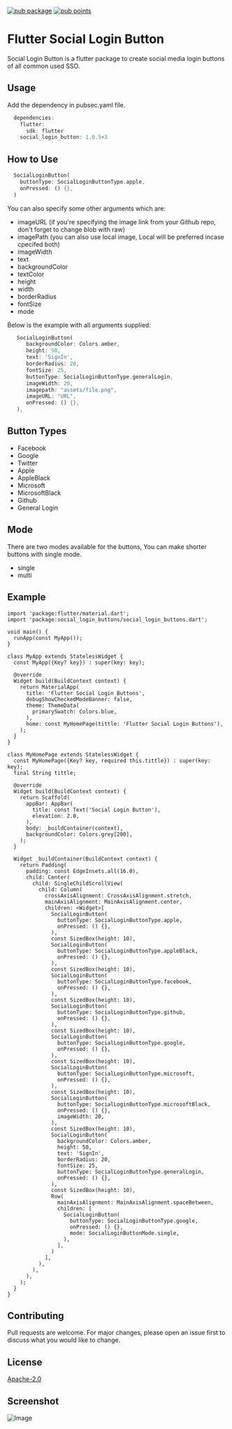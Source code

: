 [![pub package](https://img.shields.io/pub/v/social_login_buttons.svg)](https://pub.dev/packages/social_login_buttons)
[![pub points](https://badges.bar/social_login_buttons/pub%20points)](https://pub.dev/packages/social_login_buttons)
# Flutter Social Login Button

Social Login Button is a flutter package to create social media login buttons of all common used SSO.

## Usage

Add the dependency in pubsec.yaml file.

```dart
  dependencies:
    flutter:
      sdk: flutter
    social_login_button: 1.0.5+3
```

## How to Use

```dart
  SocialLoginButton(
    buttonType: SocialLoginButtonType.apple,
    onPressed: () {},
  )          
```
You can also specify some other arguments which are:

- imageURL (if you're specifying the image link from your Github repo, don't forget to change blob with raw)
- imagePath (you can also use local image, Local will be preferred incase cpecifed both)
- imageWidth
- text
- backgroundColor
- textColor
- height
- width
- borderRadius
- fontSize
- mode

Below is the example with all arguments supplied:

```dart
   SocialLoginButton(
      backgroundColor: Colors.amber,
      height: 50,
      text: 'SignIn',
      borderRadius: 20,
      fontSize: 25,
      buttonType: SocialLoginButtonType.generalLogin,
      imageWidth: 20,
      imagepath: "assets/file.png",
      imageURL: "URL",
      onPressed: () {},
   ),
```

## Button Types

- Facebook
- Google
- Twitter
- Apple
- AppleBlack
- Microsoft
- MicrosoftBlack
- Github
- General Login

## Mode

There are two modes available for the buttons, You can make shorter buttons with single mode.

- single
- multi

## Example

```
import 'package:flutter/material.dart';
import 'package:social_login_buttons/social_login_buttons.dart';

void main() {
  runApp(const MyApp());
}

class MyApp extends StatelessWidget {
  const MyApp({Key? key}) : super(key: key);

  @override
  Widget build(BuildContext context) {
    return MaterialApp(
      title: 'Flutter Social Login Buttons',
      debugShowCheckedModeBanner: false,
      theme: ThemeData(
        primarySwatch: Colors.blue,
      ),
      home: const MyHomePage(tittle: 'Flutter Social Login Buttons'),
    );
  }
}

class MyHomePage extends StatelessWidget {
  const MyHomePage({Key? key, required this.tittle}) : super(key: key);
  final String tittle;

  @override
  Widget build(BuildContext context) {
    return Scaffold(
      appBar: AppBar(
        title: const Text('Social Login Button'),
        elevation: 2.0,
      ),
      body: _buildContainer(context),
      backgroundColor: Colors.grey[200],
    );
  }

  Widget _buildContainer(BuildContext context) {
    return Padding(
      padding: const EdgeInsets.all(16.0),
      child: Center(
        child: SingleChildScrollView(
          child: Column(
            crossAxisAlignment: CrossAxisAlignment.stretch,
            mainAxisAlignment: MainAxisAlignment.center,
            children: <Widget>[
              SocialLoginButton(
                buttonType: SocialLoginButtonType.apple,
                onPressed: () {},
              ),
              const SizedBox(height: 10),
              SocialLoginButton(
                buttonType: SocialLoginButtonType.appleBlack,
                onPressed: () {},
              ),
              const SizedBox(height: 10),
              SocialLoginButton(
                buttonType: SocialLoginButtonType.facebook,
                onPressed: () {},
              ),
              const SizedBox(height: 10),
              SocialLoginButton(
                buttonType: SocialLoginButtonType.github,
                onPressed: () {},
              ),
              const SizedBox(height: 10),
              SocialLoginButton(
                buttonType: SocialLoginButtonType.google,
                onPressed: () {},
              ),
              const SizedBox(height: 10),
              SocialLoginButton(
                buttonType: SocialLoginButtonType.microsoft,
                onPressed: () {},
              ),
              const SizedBox(height: 10),
              SocialLoginButton(
                buttonType: SocialLoginButtonType.microsoftBlack,
                onPressed: () {},
                imageWidth: 20,
              ),
              const SizedBox(height: 10),
              SocialLoginButton(
                backgroundColor: Colors.amber,
                height: 50,
                text: 'SignIn',
                borderRadius: 20,
                fontSize: 25,
                buttonType: SocialLoginButtonType.generalLogin,
                onPressed: () {},
              ),
              const SizedBox(height: 10),
              Row(
                mainAxisAlignment: MainAxisAlignment.spaceBetween,
                children: [
                  SocialLoginButton(
                    buttonType: SocialLoginButtonType.google,
                    onPressed: () {},
                    mode: SocialLoginButtonMode.single,
                  ),
                ],
              )
            ],
          ),
        ),
      ),
    );
  }
}

```

## Contributing
Pull requests are welcome. For major changes, please open an issue first to discuss what you would like to change.

## License
[Apache-2.0](https://choosealicense.com/licenses/apache-2.0/)

## Screenshot
![Image](https://github.com/MuhammadHassanRazaa/FlutterSocialLoginButtons/blob/master/Screenshots/ss1.png)